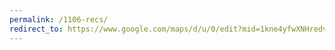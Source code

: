 ```yaml
---
permalink: /1106-recs/
redirect_to: https://www.google.com/maps/d/u/0/edit?mid=1kne4yfwXNHredvHtSZ-g-dM2tdyhZUA&ll=46.8021221946878%2C-92.11772194355042&z=13
---
```

